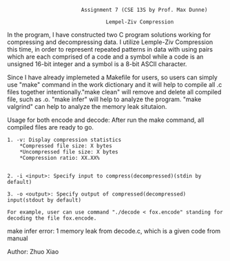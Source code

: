                             Assignment 7 (CSE 13S by Prof. Max Dunne)
                                            
                                    Lempel-Ziv Compression
                                       

In the program, I have constructed two C program solutions working for compressing and decompressing data. I utilize Lemple-Ziv Compression this time, in order to represent repeated patterns in data with using pairs which are each comprised of a code and a symbol while a code is an unsigned 16-bit integer and a symbol is a 8-bit ASCII character. 

Since I have already implemeted a Makefile for users, so users can simply use "make" command in the work dictionary and it will help to compile all .c files together intentionally."make clean" will remove and delete all compiled file, such as .o.  "make infer" will help to analyze the program. "make valgrind" can help to analyze the memory leak situtaion.

Usage for both encode and decode:
    After run the make command, all compiled files are ready to go.

    1. -v: Display compression statistics
        *Compressed file size: X bytes
        *Uncompressed file size: X bytes 
        *Compression ratio: XX.XX%

        
    2. -i <input>: Specify input to compress(decompressed)(stdin by default)

    3. -o <output>: Specify output of compressed(decompressed) input(stdout by default)

    For example, user can use command "./decode < fox.encode" standing for decoding the file fox.encode.

make infer error: 1 memory leak from decode.c, which is a given code from manual

Author: Zhuo Xiao






